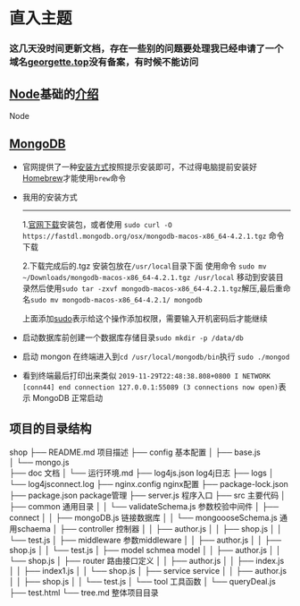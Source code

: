# 直入主题
### 这几天没时间更新文档，存在一些别的问题要处理我已经申请了一个域名[georgette.top](http://georgette.top/)没有备案，有时候不能访问

## [Node](https://nodejs.org/)基础的[介绍](https://www.runoob.com/nodejs/nodejs-tutorial.html)

[](https://nodejs.org/en/download/releases/)Node

## [MongoDB](https://www.mongodb.com/)

- 官网提供了一种[安装方式](https://docs.mongodb.com/manual/tutorial/install-mongodb-on-os-x/)按照提示安装即可，不过得电脑提前安装好[Homebrew](https://brew.sh/)才能使用`brew`命令
- 我用的安装方式

  ***

  1.[官网下载](https://www.mongodb.com/download-center/community)安装包，或者使用
  `sudo curl -O https://fastdl.mongodb.org/osx/mongodb-macos-x86_64-4.2.1.tgz` 命令下载

  2.下载完成后的.tgz 安装包放在`/usr/local`目录下面
  使用命令 `sudo mv ~/Downloads/mongodb-macos-x86_64-4.2.1.tgz /usr/local` 移动到安装目录然后使用`sudo tar -zxvf mongodb-macos-x86_64-4.2.1.tgz`解压,最后重命名`sudo mv mongodb-macos-x86_64-4.2.1/ mongodb`

  上面添加[sudo](https://man.linuxde.net/sudo)表示给这个操作添加权限，需要输入开机密码后才能继续

* 启动数据库前创建一个数据库存储目录`sudo mkdir -p /data/db`
* 启动 mongon 在终端进入到`cd /usr/local/mongodb/bin`执行
  `sudo ./mongod`

* 看到终端最后打印出来类似
  `2019-11-29T22:48:38.808+0800 I NETWORK [conn44] end connection 127.0.0.1:55089 (3 connections now open)`表示 MongoDB 正常启动

## 项目的目录结构


shop
├── README.md                                   项目描述
├── config                                      基本配置
│   ├── base.js                                 
│   └── mongo.js                                
├── doc                                         文档
│   └── 运行环境.md
├── log4js.json                                 log4j日志
├── logs
│   └── log4jsconnect.log
├── nginx.config                                nginx配置
├── package-lock.json
├── package.json                                package管理
├── server.js                                   程序入口
├── src                                         主要代码
│   ├── common                                  通用目录
│   │   └── validateSchema.js                   参数校验中间件
│   ├── connect
│   │   ├── mongoDB.js                          链接数据库
│   │   └── mongoooseSchema.js                  通用schaema
│   ├── controller                              控制器
│   │   ├── author.js
│   │   ├── shop.js
│   │   └── test.js
│   ├── middleware                              参数middleware
│   │   ├── author.js
│   │   ├── shop.js
│   │   └── test.js
│   ├── model                                   schmea model
│   │   ├── author.js
│   │   └── shop.js
│   ├── router                                  路由接口定义
│   │   ├── author.js
│   │   ├── index.js
│   │   ├── index1.js
│   │   └── shop.js
│   ├── service                                 service
│   │   ├── author.js
│   │   ├── shop.js
│   │   └── test.js
│   └── tool                                    工具函数
│       └── queryDeal.js
├── test.html
└── tree.md                                     整体项目目录

